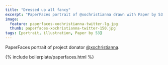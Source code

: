 ```yaml
---
title: "Dressed up all fancy"
excerpt: "PaperFaces portrait of @xochristianna drawn with Paper by 53 on an iPad."
image: 
  feature: paperfaces-xochristianna-twitter-lg.jpg
  thumb: paperfaces-xochristianna-twitter-150.jpg
tags: [portrait, illustration, Paper by 53]
---
```


PaperFaces portrait of project donator [@xochristianna](http://twitter.com/xochristianna).

{% include boilerplate/paperfaces.html %}